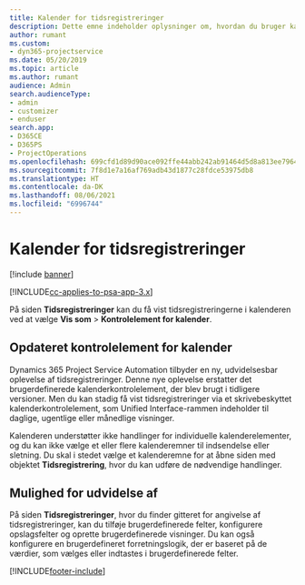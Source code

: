```yaml
---
title: Kalender for tidsregistreringer
description: Dette emne indeholder oplysninger om, hvordan du bruger kalenderen for tidsregistreringer.
author: rumant
ms.custom:
- dyn365-projectservice
ms.date: 05/20/2019
ms.topic: article
ms.author: rumant
audience: Admin
search.audienceType:
- admin
- customizer
- enduser
search.app:
- D365CE
- D365PS
- ProjectOperations
ms.openlocfilehash: 699cfd1d89d90ace092ffe44abb242ab91464d5d8a813ee7964e923abe245d21
ms.sourcegitcommit: 7f8d1e7a16af769adb43d1877c28fdce53975db8
ms.translationtype: HT
ms.contentlocale: da-DK
ms.lasthandoff: 08/06/2021
ms.locfileid: "6996744"
---
```

# <a name="time-entry-calendar"></a>Kalender for tidsregistreringer

[!include [banner](../includes/psa-now-project-operations.md)]

[!INCLUDE[cc-applies-to-psa-app-3.x](../includes/cc-applies-to-psa-app-3x.md)]

På siden **Tidsregistreringer** kan du få vist tidsregistreringerne i kalenderen ved at vælge **Vis som** \> **Kontrolelement for kalender**.

## <a name="updated-calendar-control"></a>Opdateret kontrolelement for kalender

Dynamics 365 Project Service Automation tilbyder en ny, udvidelsesbar oplevelse af tidsregistreringer. Denne nye oplevelse erstatter det brugerdefinerede kalenderkontrolelement, der blev brugt i tidligere versioner. Men du kan stadig få vist tidsregistreringer via et skrivebeskyttet kalenderkontrolelement, som Unified Interface-rammen indeholder til daglige, ugentlige eller månedlige visninger.

Kalenderen understøtter ikke handlinger for individuelle kalenderelementer, og du kan ikke vælge et eller flere kalenderemner til indsendelse eller sletning. Du skal i stedet vælge et kalenderemne for at åbne siden med objektet **Tidsregistrering**, hvor du kan udføre de nødvendige handlinger.

## <a name="extensibility"></a>Mulighed for udvidelse af 

På siden **Tidsregistreringer**, hvor du finder gitteret for angivelse af tidsregistreringer, kan du tilføje brugerdefinerede felter, konfigurere opslagsfelter og oprette brugerdefinerede visninger. Du kan også konfigurere en brugerdefineret forretningslogik, der er baseret på de værdier, som vælges eller indtastes i brugerdefinerede felter.


[!INCLUDE[footer-include](../includes/footer-banner.md)]